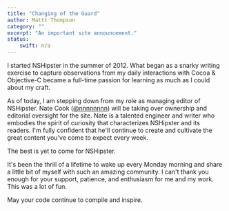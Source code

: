 ```yaml
---
title: "Changing of the Guard"
author: Mattt Thompson
category: ""
excerpt: "An important site announcement."
status:
    swift: n/a
---
```


I started NSHipster in the summer of 2012. What began as a snarky writing exercise to capture  observations from my daily interactions with Cocoa & Objective-C became a full-time passion for learning as much as I could about my craft.

As of today, I am stepping down from my role as managing editor of NSHipster. Nate Cook ([@nnnnnnnn](https://twitter.com/nnnnnnnn)) will be taking over ownership and editorial oversight for the site. Nate is a talented engineer and writer who embodies the spirit of curiosity that characterizes NSHipster and its readers. I'm fully confident that he'll continue to create and cultivate the great content you've come to expect every week.

The best is yet to come for NSHipster.

It's been the thrill of a lifetime to wake up every Monday morning and share a little bit of myself with such an amazing community. I can't thank you enough for your support, patience, and enthusiasm for me and my work. This was a lot of fun.

May your code continue to compile and inspire.
